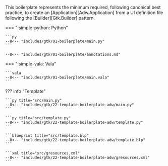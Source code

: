 This boilerplate represents the minimum required, following canonical best practice, to create an [Application][Adw.Application] from a UI definition file following the [Builder][Gtk.Builder] pattern.

=== ":simple-python: Python"

    ```py
    --8<-- "includes/gtk/01-boilerplate/main.py"
    ```

    --8<-- "includes/gtk/01-boilerplate/annotations.md"

=== ":simple-vala: Vala"

    ```vala
    --8<-- "includes/gtk/01-boilerplate/main.vala"
    ```

??? info "Template"


    ```py title="src/main.py"
    --8<-- "includes/gtk/22-template-boilerplate-adw/main.py"
    ```

    ```py title="src/template.py"
    --8<-- "includes/gtk/22-template-boilerplate-adw/template.py"
    ```

    ```blueprint title="src/template.blp"
    --8<-- "includes/gtk/22-template-boilerplate-adw/template.blp"
    ```

    ```xml title="src/gresources.xml"
    --8<-- "includes/gtk/22-template-boilerplate-adw/gresources.xml"
    ```

